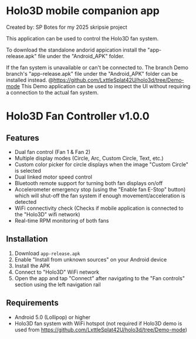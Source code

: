 # Holo3D mobile companion app
Created by: SP Botes for my 2025 skripsie project

This application can be used to control the Holo3D fan system.

To download the standalone andorid appication install the "app-release.apk" file under the "Android_APK" folder.

If the fan system is unavailable or can't be connected to. The branch Demo branch's  "app-release.apk" file under the "Android_APK" folder can be installed instead. @https://github.com/LxttleSplat42U/holo3d/tree/Demo-mode
This Demo application can be used to inspect the UI without requiring a connection to the actual fan system.

# Holo3D Fan Controller v1.0.0

## Features
- Dual fan control (Fan 1 & Fan 2)
- Multiple display modes (Circle, Arc, Custom Circle, Text, etc.)
- Custom color picker for circle displays when the image "Custom Circle" is selected
- Dual linked motor speed control
- Bluetooth remote support for turning both fan displays on/off
- Accelerometer emergency stop (using the "Enable fan E-Stop" button) which will shut-off the fan system if enough movement/acceleration is detected
- WiFi connectivity check (Checks if mobile application is connected to the "Holo3D" wifi network)
- Real-time RPM monitoring of both fans

## Installation
1. Download `app-release.apk`
2. Enable "Install from unknown sources" on your Android device
3. Install the APK
4. Connect to "Holo3D" WiFi network
5. Open the app and tap "Connect" after navigating to the "Fan controls" section using the left navigation rail

## Requirements
- Android 5.0 (Lollipop) or higher
- Holo3D fan system with WiFi hotspot (not required if Holo3D demo is used from https://github.com/LxttleSplat42U/holo3d/tree/Demo-mode)

